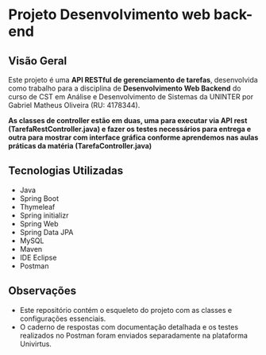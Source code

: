 # Projeto Desenvolvimento web back-end

## Visão Geral
Este projeto é uma **API RESTful de gerenciamento de tarefas**, desenvolvida como trabalho para a disciplina de **Desenvolvimento Web Backend** do curso de CST em Análise e Desenvolvimento de Sistemas da UNINTER por Gabriel Matheus Oliveira (RU: 4178344).  

**As classes de controller estão em duas, uma para executar via API rest (TarefaRestController.java) e fazer os testes necessários para entrega e outra para mostrar com interface gráfica conforme aprendemos nas aulas práticas da matéria (TarefaController.java)**

## Tecnologias Utilizadas
- Java  
- Spring Boot
- Thymeleaf
- Spring initializr
- Spring Web  
- Spring Data JPA  
- MySQL  
- Maven  
- IDE Eclipse  
- Postman  

## Observações
- Este repositório contém o esqueleto do projeto com as classes e configurações essenciais.  
- O caderno de respostas com documentação detalhada e os testes realizados no Postman foram enviados separadamente na plataforma Univirtus.


